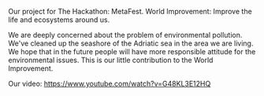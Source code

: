 Our project for The Hackathon: MetaFest.
World Improvement: Improve the life and ecosystems around us.

We are deeply concerned about the problem of environmental pollution.
We've cleaned up the seashore of the Adriatic sea in the area we are living. 
We hope that in the future people will have more responsible attitude for the environmental issues.
This is our little contribution to the World Improvement.

Our video: https://www.youtube.com/watch?v=G48KL3E12HQ
